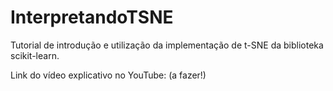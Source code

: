 # InterpretandoTSNE

Tutorial de introdução e utilização da implementação de t-SNE da biblioteka scikit-learn.

Link do vídeo explicativo no YouTube: (a fazer!)